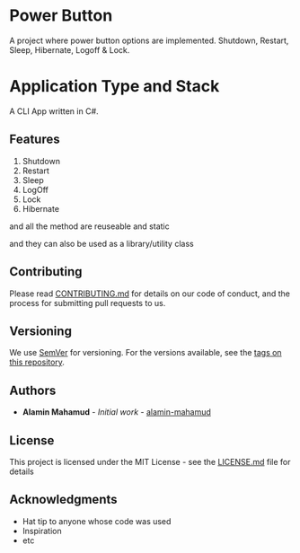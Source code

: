 # Power Button

A project where power button options are implemented. Shutdown, Restart, Sleep, Hibernate, Logoff & Lock.

# Application Type and Stack

A CLI App written in C#.

## Features

1. Shutdown
2. Restart
3. Sleep
4. LogOff
5. Lock
6. Hibernate

and all the method are reuseable and static

and they can also be used as a library/utility class  

## Contributing

Please read [CONTRIBUTING.md](./CONTRIBUTING.md) for details on our code of conduct, and the process for submitting pull requests to us.

## Versioning

We use [SemVer](http://semver.org/) for versioning. For the versions available, see the [tags on this repository](https://github.com/your/project/tags). 

## Authors

* **Alamin Mahamud** - *Initial work* - [alamin-mahamud](https://github.com/alamin-mahamud)

## License

This project is licensed under the MIT License - see the [LICENSE.md](LICENSE.md) file for details

## Acknowledgments

* Hat tip to anyone whose code was used
* Inspiration
* etc
